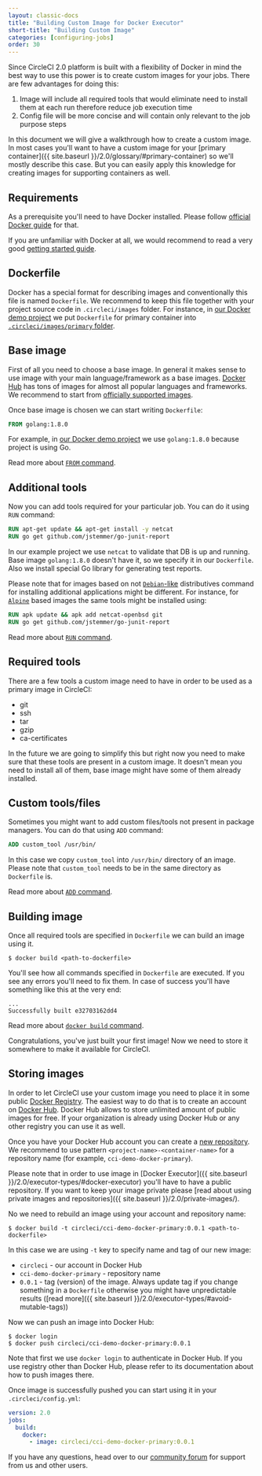 ```yaml
---
layout: classic-docs
title: "Building Custom Image for Docker Executor"
short-title: "Building Custom Image"
categories: [configuring-jobs]
order: 30
---
```


Since CircleCI 2.0 platform is built with a flexibility of Docker in mind the best way to use this power is to create custom images for your jobs. There are few advantages for doing this:
 1. Image will include all required tools that would eliminate need to install them at each run therefore reduce job execution time
 2. Config file will be more concise and will contain only relevant to the job purpose steps

In this document we will give a walkthrough how to create a custom image. In most cases you'll want to have a custom image for your [primary container]({{ site.baseurl }}/2.0/glossary/#primary-container) so we'll mostly describe this case. But you can easily apply this knowledge for creating images for supporting containers as well.

## Requirements

As a prerequisite you'll need to have Docker installed. Please follow [official Docker guide](https://docs.docker.com/engine/installation/) for that.

If you are unfamiliar with Docker at all, we would recommend to read a very good [getting started guide](https://docs.docker.com/engine/getstarted/).

## Dockerfile

Docker has a special format for describing images and conventionally this file is named `Dockerfile`. We recommend to keep this file together with your project source code in `.circleci/images` folder. For instance, in [our Docker demo project](https://github.com/circleci/cci-demo-docker) we put `Dockerfile` for primary container into [`.circleci/images/primary` folder](https://github.com/circleci/cci-demo-docker/tree/master/.circleci/images/primary).

## Base image

First of all you need to choose a base image. In general it makes sense to use image with your main language/framework as a base images. [Docker Hub](https://hub.docker.com/) has tons of images for almost all popular languages and frameworks. We recommend to start from [officially supported images](https://hub.docker.com/explore/).

Once base image is chosen we can start writing `Dockerfile`:

``` Dockerfile
FROM golang:1.8.0
```

For example, in [our Docker demo project](https://github.com/circleci/cci-demo-docker) we use `golang:1.8.0` because project is using Go.

Read more about [`FROM` command](https://docs.docker.com/engine/reference/builder/#from).

## Additional tools

Now you can add tools required for your particular job. You can do it using `RUN` command:

``` Dockerfile
RUN apt-get update && apt-get install -y netcat
RUN go get github.com/jstemmer/go-junit-report
```

In our example project we use `netcat` to validate that DB is up and running. Base image `golang:1.8.0` doesn't have it, so we specify it in our `Dockerfile`. Also we install special Go library for generating test reports.

Please note that for images based on not [`Debian`-like](https://en.wikipedia.org/wiki/Debian) distributives command for installing additional applications might be different. For instance, for [`Alpine`](https://en.wikipedia.org/wiki/Alpine_Linux) based images the same tools might be installed using:

``` Dockerfile
RUN apk update && apk add netcat-openbsd git
RUN go get github.com/jstemmer/go-junit-report
```

Read more about [`RUN` command](https://docs.docker.com/engine/reference/builder/#run).

## Required tools

There are a few tools a custom image need to have in order to be used as a primary image in CircleCI:

 * git
 * ssh
 * tar
 * gzip
 * ca-certificates

In the future we are going to simplify this but right now you need to make sure that these tools are present in a custom image. It doesn't mean you need to install all of them, base image might have some of them already installed.

## Custom tools/files

Sometimes you might want to add custom files/tools not present in package managers. You can do that using `ADD` command:

``` Dockerfile
ADD custom_tool /usr/bin/
```

In this case we copy `custom_tool` into `/usr/bin/` directory of an image. Please note that `custom_tool` needs to be in the same directory as `Dockerfile` is.

Read more about [`ADD` command](https://docs.docker.com/engine/reference/builder/#add).

## Building image

Once all required tools are specified in `Dockerfile` we can build an image using it.

``` Shell
$ docker build <path-to-dockerfile>
```

You'll see how all commands specified in `Dockerfile` are executed. If you see any errors you'll need to fix them. In case of success you'll have something like this at the very end:

``` Text
...
Successfully built e32703162dd4
```

Read more about [`docker build` command](https://docs.docker.com/engine/reference/commandline/build/).

Congratulations, you've just built your first image! Now we need to store it somewhere to make it available for CircleCI.

## Storing images

In order to let CircleCI use your custom image you need to place it in some public [Docker Registry](https://docs.docker.com/registry/introduction/). The easiest way to do that is to create an account on [Docker Hub](https://hub.docker.com/). Docker Hub allows to store unlimited amount of public images for free. If your organization is already using Docker Hub or any other registry you can use it as well.

Once you have your Docker Hub account you can create a [new repository](https://hub.docker.com/add/repository/). We recommend to use pattern `<project-name>-<container-name>` for a repository name (for example, `cci-demo-docker-primary`).

Please note that in order to use image in [Docker Executor]({{ site.baseurl }}/2.0/executor-types/#docker-executor) you'll have to have a public repository. If you want to keep your image private please [read about using private images and repositories]({{ site.baseurl }}/2.0/private-images/).

No we need to rebuild an image using your account and repository name:

``` Shell
$ docker build -t circleci/cci-demo-docker-primary:0.0.1 <path-to-dockerfile>
```

In this case we are using `-t` key to specify name and tag of our new image:
 * `circleci` - our account in Docker Hub
 * `cci-demo-docker-primary` - repository name
 * `0.0.1` - tag (version) of the image. Always update tag if you change something in a `Dockerfile` otherwise you might have unpredictable results ([read more]({{ site.baseurl }}/2.0/executor-types/#avoid-mutable-tags))

Now we can push an image into Docker Hub:

``` Shell
$ docker login
$ docker push circleci/cci-demo-docker-primary:0.0.1
```

Note that first we use `docker login` to authenticate in Docker Hub. If you use registry other than Docker Hub, please refer to its documentation about how to push images there.

Once image is successfully pushed you can start using it in your `.circleci/config.yml`:

``` YAML
version: 2.0
jobs:
  build:
    docker:
      - image: circleci/cci-demo-docker-primary:0.0.1
```

If you have any questions, head over to our [community forum](https://discuss.circleci.com/) for support from us and other users.
